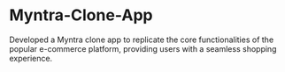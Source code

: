# Myntra-Clone-App
Developed a Myntra clone app to replicate the core functionalities of the popular e-commerce platform, providing  users with a seamless shopping experience. 
